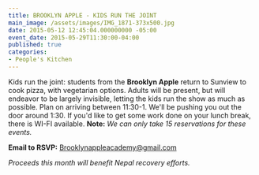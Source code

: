 ```yaml
---
title: BROOKLYN APPLE - KIDS RUN THE JOINT
main_image: /assets/images/IMG_1871-373x500.jpg
date: 2015-05-12 12:45:04.000000000 -05:00
event_date: 2015-05-29T11:30:00-04:00
published: true
categories:
- People's Kitchen
---
```


Kids run the joint: students from the **Brooklyn Apple** return to Sunview to cook pizza, with vegetarian options. Adults will be present, but will endeavor to be largely invisible, letting the kids run the show as much as possible. Plan on arriving between 11:30-1. We'll be pushing you out the door around 1:30. If you'd like to get some work done on your lunch break, there is WI-FI available. **Note:** *We can only take 15 reservations for these events.*

**Email to RSVP:** Brooklynappleacademy@gmail.com

*Proceeds this month will benefit Nepal recovery efforts.*
